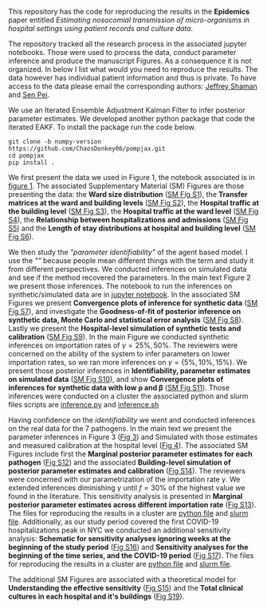 This repository has the code for reproducing the results in the **Epidemics** paper entitled *Estimating nosocomial transmission of micro-organisms in hospital settings using patient records and culture data*.

The repository tracked all the research process in the associated jupyter notebooks. Those were used to process the data, conduct parameter inference and produce the manuscript Figures. As a consequence it is not organized. In below I list what would you need to reproduce the results. The data however has individual patient information and thus is private. To have access to the data please email the corresponding authors: [Jeffrey Shaman](https://www.publichealth.columbia.edu/profile/jeffrey-shaman-phd) and [Sen Pei](https://www.publichealth.columbia.edu/profile/sen-pei).

We use an Iterated Ensemble Adjustment Kalman Filter to infer posterior parameter estimates. We developed another python package that code the iterated EAKF. To install the package run the code below.

    git clone -b numpy-version https://github.com/ChaosDonkey06/pompjax.git
    cd pompjax
    pip install .

We first present the data we used in Figure 1, the notebook associated is in [figure 1](manuscript/Fig1.ipynb). The associated Supplementary Material (SM) Figures are those presenting the data: the **Ward size distribution** ([SM Fig S1](manuscript/Fig1.ipynb)), the **Transfer matrices at the ward and building levels** ([SM Fig S2](manuscript/TransferWardAndBuildingLevel.ipynb)), the **Hospital traffic at the building level** ([SM Fig S3](manuscript/SI_Figures2.ipynb)), the **Hospital traffic at the ward level** ([SM Fig S4](manuscript/SI_Figures2.ipynb)), the **Relationship between hospitalizations and admissions** ([SM Fig S5](manuscript/SI_Figures2.ipynb)) and the **Length of stay distributions at hospital and building level** ([SM Fig S6](manuscript/AverageLOSInHospital2.ipynb)).

We then study the *"parameter identifiability"* of the agent based model. I use the *""* because people mean different things with the term and study it from different perspectives. We conducted inferences on simulated data and see if the method recovered the parameters. In the main text Figure 2 we present those inferences. The notebook to run the inferences on synthetic/simulated data are in [jupyter notebook](abm/WithoutShrinking_SyntheticLarge.ipynb). In the associated SM Figures we present **Convergence plots of inference for synthetic data** ([SM Fig S7](manuscript/ConvergencePlots.ipynb)), and investigate the **Goodness-of-fit of posterior inference on synthetic data, Monte Carlo and statistical error analysis** ([SM Fig S8](abm/MCE_synthetic.ipynb)). Lastly we present the **Hospital-level simulation of synthetic tests and calibration** ([SM Fig S9]()). In the main Figure we conducted synthetic inferences on importation rates of $\gamma={25\%, 50\%}$. The reviewers were concerned on the ability of the system to infer parameters on lower importation rates, so we ran more inferences on $\gamma=\{5\%, 10\%, 15\% \}$. We present those posterior inferences in **Identifiability, parameter estimates on simulated data** ([SM Fig S10](abm/reviews_epidemics/synthetic_inference.ipynb)), and show **Convergence plots of inferences for synthetic data with low $\mathbf{\rho}$ and $\mathbf{\beta}$** ([SM Fig S11](abm/reviews_epidemics/synthetic_inference.ipynb)). Those inferences were conducted on a cluster the associated python and slurm files scripts are [inference.py](/abm/reviews_epidemics/synthetic_inference.py) and [inference.sh](/abm/reviews_epidemics/synthetic_inferences.sh)

Having confidence on the *identifiability* we went and conducted inferences on the real data for the 7 pathogens. In the main text we present the parameter inferences in Figure 3 ([Fig 3](manuscript/Fig3and4.ipynb)) and Simulated with those estimates and measured calibration at the hospital level ([Fig 4](manuscript/Fig3and4.ipynb)). The associated SM Figures include first the **Marginal posterior parameter estimates for each pathogen** ([Fig S12](manuscript/Fig3and4.ipynb)) and the associated **Building-level simulation of posterior parameter estimates and calibration** ([Fig S14]()). The reviewers were concerned with our parametrization of the importation rate $\gamma$. We extended inferences diminishing $\gamma$ until $f=30\%$ of the highest value we found in the literature. This sensitivity analysis is presented in **Marginal posterior parameter estimates across different importation rate** ([Fig S13](abm/reviews_epidemics/gamma_sensitivity.ipynb)). The files for reproducing the results in a cluster are [python file](abm/reviews_epidemics/gamma_sensitivity.py) and [slurm file](abm/reviews_epidemics/gamma_sensitivity.sh).
Additionally, as our study period covered the first COVID-19 hospitalizations peak in NYC we conducted an additional sensitivity analysis: **Schematic for sensitivity analyses ignoring weeks at the beginning of the study period** ([Fig S16](abm/reviews_epidemics/covid_sense_schematic.ipynb)) and **Sensitivity analyses for the beginning of the time series, and the COVID-19 period** ([Fig S17](abm/reviews_epidemics/covid_sensitivity.ipynb)). The files for reproducing the results in a cluster are [python file](abm/reviews_epidemics/covid_period_sensitivity_no_readmission.py) and [slurm file](abm/reviews_epidemics/synthetic_covid_period_sensitivity1.sh).


The additional SM Figures are associated with a theoretical model for **Understanding the effective sensitivity** ([Fig S15](/manuscript/EffectiveSensitivity.ipynb)) and the **Total clinical cultures in each hospital and it's buildings** ([Fig S19](/manuscript/TestPerBuildingWard.ipynb)).
